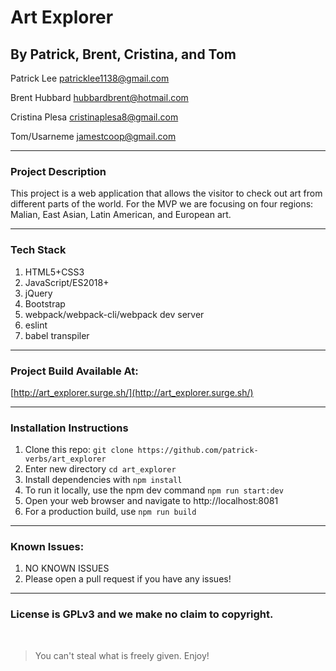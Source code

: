 # Art Explorer
## By Patrick, Brent, Cristina, and Tom

Patrick Lee <patricklee1138@gmail.com>

Brent Hubbard <hubbardbrent@hotmail.com>

Cristina Plesa <cristinaplesa8@gmail.com>

Tom/Usarneme <jamestcoop@gmail.com>


---

### Project Description

This project is a web application that allows the visitor to check out art from different parts of the world. For the MVP we are focusing on four regions: Malian, East Asian, Latin American, and European art.

---
### Tech Stack
1. HTML5+CSS3
2. JavaScript/ES2018+
3. jQuery
4. Bootstrap
5. webpack/webpack-cli/webpack dev server
6. eslint
7. babel transpiler
---

### Project Build Available At:

[http://art_explorer.surge.sh/](http://art_explorer.surge.sh/)

---
### Installation Instructions
1. Clone this repo: `git clone https://github.com/patrick-verbs/art_explorer`
2. Enter new directory `cd art_explorer`
3. Install dependencies with `npm install`
4. To run it locally, use the npm dev command `npm run start:dev`
5. Open your web browser and navigate to http://localhost:8081
6. For a production build, use `npm run build`
---

### Known Issues:
1. NO KNOWN ISSUES
2. Please open a pull request if you have any issues!


---
### License is GPLv3 and we make no claim to copyright.
<br />

> You can't steal what is freely given. Enjoy!
